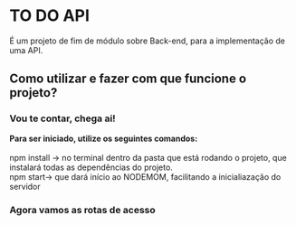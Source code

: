 <h1><b>TO DO API</b></h1>

<p>É um projeto de fim de módulo sobre Back-end, para a implementação de uma API.</p>

<h2>Como utilizar e fazer com que funcione o projeto?</h2>
<h3>Vou te contar, chega ai! </h3>

<p><b>Para ser iniciado, utilize os seguintes comandos: </b><br>
<br>npm install -> no terminal dentro da pasta que está rodando o projeto, que instalará todas as dependências do projeto.
<br>npm start-> que dará início ao NODEMOM, facilitando a inicialiazação do servidor</p>

<h3>Agora vamos as rotas de acesso</h3>

<p></p>

